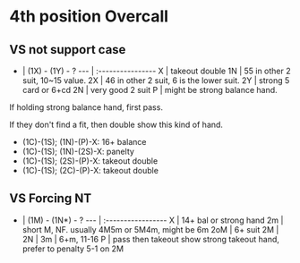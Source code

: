 4th position Overcall
=====================

VS not support case
-------------------

 -  | (1X) - (1Y) - ?
--- | :----------------
X   | takeout double
1N  | 55 in other 2 suit, 10~15 value.
2X  | 46 in other 2 suit, 6 is the lower suit.
2Y  | strong 5 card or 6+cd
2N  | very good 2 suit
P   | might be strong balance hand.

If holding strong balance hand, first pass.

If they don't find a fit, then double show this kind of hand.
- (1C)-(1S); (1N)-(P)-X: 16+ balance
- (1C)-(1S); (1N)-(2S)-X: panelty
- (1C)-(1S); (2S)-(P)-X: takeout double
- (1C)-(1S); (2C)-(P)-X: takeout double



VS Forcing NT
-------------

 -  | (1M) - (1N*) - ?
--- | :-----------------
X   | 14+ bal or strong hand
2m  | short M, NF. usually 4M5m or 5M4m, might be 6m
2oM | 6+ suit
2M  | 
2N  | 
3m  | 6+m, 11-16
P   | pass then takeout show strong takeout hand, prefer to penalty 5-1 on 2M
